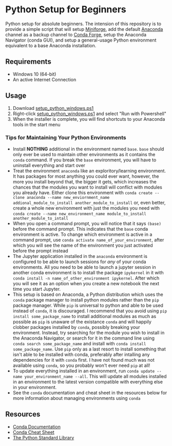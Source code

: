 # Python Setup for Beginners

Python setup for absolute beginners.  The intension of this repository is to provide a simple script that will setup [Miniforge](https://github.com/conda-forge/miniforge), add the default [Anaconda](https://anaconda.org/) channel as a backup channel to [Conda Forge](https://conda-forge.org/), setup the Anaconda Navigator (conda GUI), and setup a general-usage Python environment equivalent to a base Anaconda installation.

## Requirements

* Windows 10 (64-bit)
* An active Internet Connection

## Usage

1. Download [setup_python_windows.ps1](setup_python_windows.ps1)
2. Right-click [setup_python_windows.ps1](setup_python_windows.ps1) and select "Run with Powershell"
3. When the installer is complete, you will find shortcuts to your Anaconda tools in the start menu

### Tips for Maintaining Your Python Environments

* Install **NOTHING** additional in the environment named `base`.  `base` should only ever be used to maintain other environments as it contains the `conda` command.  If you break the `base` environment, you will have to uninstall everything and start over
* Treat the environment `anaconda` like an exploritory/learning environment.  It has packages for most anything you could ever want, however, the more you install beyond that, the bigger it gets, which increases the chances that the modules you want to install will conflict with modules you already have.  Either clone this environment with `conda create --clone anaconda --name new_enviornment_name addional_module_to_install another_module_to_install` or, even better, create a whole new environment with just the modules you need with `conda create --name new_environment_name module_to_install another_module_to_intall`
* When you open a command prompt, you will notice that it says `(base)` before the command prompt.  This indicates that the `base` conda environment is active.  To change which environment is active in a command prompt, use `conda activate name_of_your_environment`, after which you will see the name of the environment you just activated before the prompt instead
* The Jupyter application installed in the `anaconda` environment is configured to be able to launch sessions for *any* of your conda environments.  All you need to be able to launch a jupyter session in another conda environment is to install the package `ipykernel` in it with `conda install -n name_of_other_environment ipykernel`.  After which you will see it as an option when you create a new notebook the next time you start Jupyter.
* This setup is based on Anaconda, a Python distribution which uses the `conda` package manager to install python modules rather than the `pip` package manager.  While `pip` is universal to python and able to be used instead of `conda`, it is discouraged.  I recommend that you avoid using `pip install some_package_name` to install additional modules as much as possible as  `pip` is unaware of the existance `conda` and will happily clobber packages installed by `conda`, possibly breaking your environment.  Instead, try searching for the module you wish to install in the Anaconda Navigator, or search for it in the command line using `conda search some_package_name` and install with `conda install some_package_name`.  Use `pip` only as a last resort to install something that isn't able to be installed with conda, preferably after intalling any dependencies for it with `conda` first.  I have not found much was not available using `conda`, so you probably won't ever need `pip` at all!
* To update everything installed in an environment, run `conda update --name your_environment_name --all`.  This will update all modules installed in an environment to the latest version compatible with everything else in your environment.
* See the `conda` documentation and cheat sheet in the resources below for more information about managing environments using `conda`

## Resources

* [Conda Documentation](https://docs.conda.io/en/latest/)
* [Conda Cheat Sheet](https://docs.conda.io/projects/conda/en/latest/_downloads/843d9e0198f2a193a3484886fa28163c/conda-cheatsheet.pdf)
* [The Python Standard Library](https://docs.python.org/3/library/)
